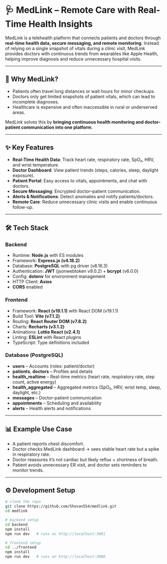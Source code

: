 # 🩺 MedLink – Remote Care with Real-Time Health Insights

MedLink is a telehealth platform that connects patients and doctors through **real-time health data, secure messaging, and remote monitoring**. Instead of relying on a single snapshot of vitals during a clinic visit, MedLink provides doctors with continuous trends from wearables like Apple Health, helping improve diagnosis and reduce unnecessary hospital visits.

---

## 🚀 Why MedLink?
- Patients often travel long distances or wait hours for minor checkups.  
- Doctors only get limited snapshots of patient vitals, which can lead to incomplete diagnoses.  
- Healthcare is expensive and often inaccessible in rural or underserved areas.  

MedLink solves this by **bringing continuous health monitoring and doctor-patient communication into one platform**.

---

## ✨ Key Features
- **Real-Time Health Data**: Track heart rate, respiratory rate, SpO₂, HRV, and wrist temperature.  
- **Doctor Dashboard**: View patient trends (steps, calories, sleep, daylight exposure).  
- **Patient Portal**: Easy access to vitals, appointments, and chat with doctors.  
- **Secure Messaging**: Encrypted doctor–patient communication.  
- **Alerts & Notifications**: Detect anomalies and notify patients/doctors.  
- **Remote Care**: Reduce unnecessary clinic visits and enable continuous follow-up.  

---

## 🛠️ Tech Stack

### Backend
- Runtime: **Node.js** with ES modules  
- Framework: **Express.js (v4.18.2)**  
- Database: **PostgreSQL** with pg driver (v8.16.3)  
- Authentication: **JWT** (jsonwebtoken v9.0.2) + **bcrypt** (v6.0.0)  
- Config: **dotenv** for environment management  
- HTTP Client: **Axios**  
- **CORS** enabled  

### Frontend
- Framework: **React (v19.1.1)** with React DOM (v19.1.1)  
- Build Tool: **Vite (v7.1.2)**  
- Routing: **React Router DOM (v7.8.2)**  
- Charts: **Recharts (v3.1.2)**  
- Animations: **Lottie React (v2.4.1)**  
- Linting: **ESLint** with React plugins  
- TypeScript: Type definitions included  

### Database (PostgreSQL)
- **users** – Accounts (roles: patient/doctor)  
- **patients**, **doctors** – Profiles and details  
- **health_realtime** – Real-time metrics (heart rate, respiratory rate, step count, active energy)  
- **health_aggregated** – Aggregated metrics (SpO₂, HRV, wrist temp, sleep, daylight, etc.)  
- **messages** – Doctor-patient communication  
- **appointments** – Scheduling and availability  
- **alerts** – Health alerts and notifications  

---

## 📊 Example Use Case
- A patient reports chest discomfort.  
- Doctor checks MedLink dashboard → sees stable heart rate but a spike in respiratory rate.  
- Doctor reassures it’s not cardiac but likely reflux + shortness of breath.  
- Patient avoids unnecessary ER visit, and doctor sets reminders to monitor trends.  

---

## ⚙️ Development Setup
```bash
# clone the repo
git clone https://github.com/Shovan554/medlink.git
cd medlink

# backend setup
cd backend
npm install
npm run dev   # runs on http://localhost:3001

# frontend setup
cd ../frontend
npm install
npm run dev   # runs on http://localhost:3000

